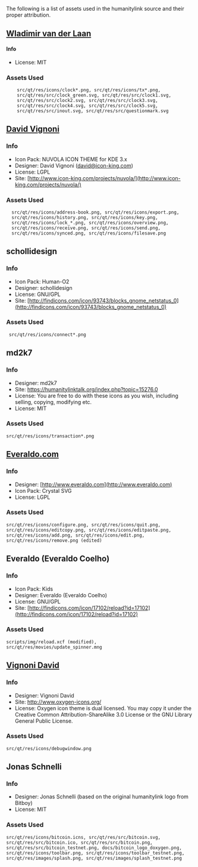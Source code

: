 The following is a list of assets used in the humanitylink source and their proper attribution.

[Wladimir van der Laan](https://github.com/laanwj)
-----------------------
#### Info
* License: MIT
### Assets Used

		src/qt/res/icons/clock*.png, src/qt/res/icons/tx*.png,
		src/qt/res/src/clock_green.svg, src/qt/res/src/clock1.svg,
		src/qt/res/src/clock2.svg, src/qt/res/src/clock3.svg,
		src/qt/res/src/clock4.svg, src/qt/res/src/clock5.svg,
		src/qt/res/src/inout.svg, src/qt/res/src/questionmark.svg

[David Vignoni](www.icon-king.com)
-----------------------

### Info
* Icon Pack: NUVOLA ICON THEME for KDE 3.x
* Designer: David Vignoni (david@icon-king.com)
* License: LGPL
* Site: [http://www.icon-king.com/projects/nuvola/](http://www.icon-king.com/projects/nuvola/)

### Assets Used
	  src/qt/res/icons/address-book.png, src/qt/res/icons/export.png,
      src/qt/res/icons/history.png, src/qt/res/icons/key.png,
      src/qt/res/icons/lock_*.png, src/qt/res/icons/overview.png,
      src/qt/res/icons/receive.png, src/qt/res/icons/send.png,
      src/qt/res/icons/synced.png, src/qt/res/icons/filesave.png

schollidesign
-----------------------

### Info
* Icon Pack: Human-O2
* Designer: schollidesign
* License: GNU/GPL
* Site: [http://findicons.com/icon/93743/blocks_gnome_netstatus_0](http://findicons.com/icon/93743/blocks_gnome_netstatus_0)

### Assets Used
	 src/qt/res/icons/connect*.png

md2k7
-----------------------

### Info
* Designer: md2k7
* Site: https://humanitylinktalk.org/index.php?topic=15276.0
* License: You are free to do with these icons as you wish, including selling,
 copying, modifying etc.
* License: MIT

### Assets Used
	src/qt/res/icons/transaction*.png

[Everaldo.com](http://www.everaldo.com)
-----------------------

### Info
* Designer: [http://www.everaldo.com](http://www.everaldo.com)
* Icon Pack: Crystal SVG
* License: LGPL

### Assets Used
	src/qt/res/icons/configure.png, src/qt/res/icons/quit.png,
    src/qt/res/icons/editcopy.png, src/qt/res/icons/editpaste.png,
    src/qt/res/icons/add.png, src/qt/res/icons/edit.png,
    src/qt/res/icons/remove.png (edited)

Everaldo (Everaldo Coelho)
-----------------------

### Info
* Icon Pack: Kids
* Designer: Everaldo (Everaldo Coelho)
* License: GNU/GPL 
* Site: [http://findicons.com/icon/17102/reload?id=17102](http://findicons.com/icon/17102/reload?id=17102)
### Assets Used
	scripts/img/reload.xcf (modified), src/qt/res/movies/update_spinner.mng

[Vignoni David](http://www.oxygen-icons.org/)
-----------------------

### Info
* Designer: Vignoni David
* Site: http://www.oxygen-icons.org/
* License: Oxygen icon theme is dual licensed. You may copy it under the Creative Common Attribution-ShareAlike 3.0 License or the GNU Library General Public License.

### Assets Used
	src/qt/res/icons/debugwindow.png

Jonas Schnelli
-----------------------

### Info
* Designer: Jonas Schnelli (based on the original humanitylink logo from Bitboy)
* License: MIT

### Assets Used
	src/qt/res/icons/bitcoin.icns, src/qt/res/src/bitcoin.svg,
	src/qt/res/src/bitcoin.ico, src/qt/res/src/bitcoin.png,
	src/qt/res/src/bitcoin_testnet.png, docs/bitcoin_logo_doxygen.png,
	src/qt/res/icons/toolbar.png, src/qt/res/icons/toolbar_testnet.png,
	src/qt/res/images/splash.png, src/qt/res/images/splash_testnet.png